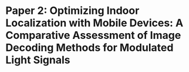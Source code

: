 # Paper 2: Optimizing Indoor Localization with Mobile Devices: A Comparative Assessment of Image Decoding Methods for Modulated Light Signals

